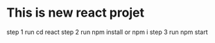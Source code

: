 # This is new react projet 
step 1
run cd react
step 2
run npm install or npm i 
step 3
run npm start
